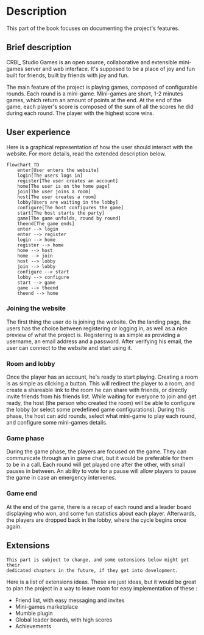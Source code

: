 # Description

This part of the book focuses on documenting the project's features.

## Brief description

CRBl_ Studio Games is an open source, collaborative and extensible mini-games
server and web interface. It's supposed to be a place of joy and fun built for
friends, built by friends with joy and fun.

The main feature of the project is playing games, composed of configurable
rounds. Each round is a mini-game. Mini-games are short, 1-2 minutes games,
which return an amount of points at the end. At the end of the game, each
player's score is composed of the sum of all the scores he did during each
round. The player with the highest score wins.

## User experience

Here is a graphical representation of how the user should interact with the
website. For more details, read the extended description below.

```mermaid
flowchart TD
    enter[User enters the website]
    login[The users logs in]
    register[The user creates an account]
    home[The user is on the home page]
    join[The user joins a room]
    host[The user creates a room]
    lobby[Users are waiting in the lobby]
    configure[The host configures the game]
    start[The host starts the party]
    game[The game unfolds, round by round]
    theend[The game ends]
    enter --> login
    enter --> register
    login --> home
    register --> home
    home --> host
    home --> join
    host --> lobby
    join --> lobby
    configure --> start
    lobby --> configure
    start --> game
    game --> theend
    theend --> home
```

### Joining the website

The first thing the user do is joining the website. On the landing page, the
users has the choice between registering or logging in, as well as a nice
preview of what the project is. Registering is as simple as providing a
username, an email address and a password. After verifying his email, the user
can connect to the website and start using it.

### Room and lobby

Once the player has an account, he's ready to start playing. Creating a room is
as simple as clicking a button. This will redirect the player to a room, and
create a shareable link to the room he can share with friends, or directly
invite friends from his friends list. While waiting for everyone to join and
get ready, the host (the person who created the room) will be able to configure
the lobby (or select some predefined game configurations). During this
phase, the host can add rounds, select what mini-game to play each round, and
configure some mini-games details.

### Game phase

During the game phase, the players are focused on the game. They can
communicate through an in game chat, but it would be preferable for them to be
in a call. Each round will get played one after the other, with small pauses in
between. An ability to vote for a pause will allow players to pause the game in
case an emergency intervenes.

### Game end

At the end of the game, there is a recap of each round and a leader board
displaying who won, and some fun statistics about each player. Afterwards, the
players are dropped back in the lobby, where the cycle begins once again.

## Extensions

```admonish info
This part is subject to change, and some extensions below might get their
dedicated chapters in the future, if they get into development.
```

Here is a list of extensions ideas. These are just ideas, but it would be great
to plan the project in a way to leave room for easy implementation of these :

- Friend list, with easy messaging and invites
- Mini-games marketplace
- Mumble plugin
- Global leader boards, with high scores
- Achievements
